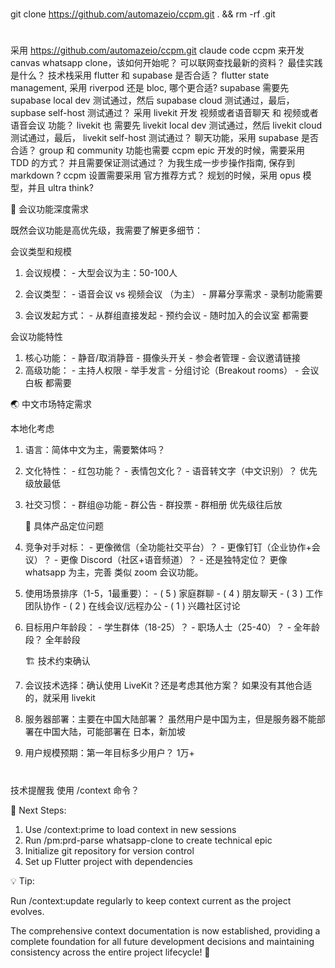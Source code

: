 #
git clone https://github.com/automazeio/ccpm.git . && rm -rf .git

#
采用 https://github.com/automazeio/ccpm.git claude code ccpm 来开发 canvas whatsapp clone，该如何开始呢？
可以联网查找最新的资料？
最佳实践是什么？
技术栈采用 flutter 和 supabase 是否合适？
flutter state management, 采用 riverpod 还是 bloc, 哪个更合适?
supabase 需要先 supabase local dev 测试通过，然后 supabase cloud 测试通过，最后， supbase self-host 测试通过？ 
采用 livekit 开发 视频或者语音聊天 和 视频或者语音会议 功能？
livekit 也 需要先 livekit local dev 测试通过，然后 livekit cloud 测试通过，最后， livekit self-host 测试通过？ 
聊天功能，采用 supabase 是否合适？
group 和 community 功能也需要
ccpm epic 开发的时候，需要采用 TDD 的方式？
并且需要保证测试通过？
为我生成一步步操作指南, 保存到 markdown ?
ccpm 设置需要采用 官方推荐方式？
规划的时候，采用 opus 模型，并且 ultra think?



🎯 会议功能深度需求

  既然会议功能是高优先级，我需要了解更多细节：

  会议类型和规模

  1. 会议规模：
    - 大型会议为主：50-100人

  2. 会议类型：
    - 语音会议 vs 视频会议 （为主）
    - 屏幕分享需求
    - 录制功能需要
  3. 会议发起方式：
    - 从群组直接发起
    - 预约会议
    - 随时加入的会议室
    都需要

  会议功能特性

  1. 核心功能：
    - 静音/取消静音
    - 摄像头开关
    - 参会者管理
    - 会议邀请链接
  2. 高级功能：
    - 主持人权限
    - 举手发言
    - 分组讨论（Breakout rooms）
    - 会议白板
    都需要


  🌏 中文市场特定需求

  本地化考虑

  1. 语言：简体中文为主，需要繁体吗？
  2. 文化特性：
    - 红包功能？
    - 表情包文化？
    - 语音转文字（中文识别）？
    优先级放最低
  3. 社交习惯：
    - 群组@功能
    - 群公告
    - 群投票
    - 群相册
    优先级往后放


     📱 具体产品定位问题

  1. 竞争对手对标：
    - 更像微信（全功能社交平台）？
    - 更像钉钉（企业协作+会议）？
    - 更像 Discord（社区+语音频道）？
    - 还是独特定位？
    更像 whatsapp 为主，完善 类似 zoom 会议功能。
  2. 使用场景排序（1-5，1最重要）：
    - ( 5 ) 家庭群聊
    - ( 4 ) 朋友聊天
    - ( 3 ) 工作团队协作
    - ( 2 ) 在线会议/远程办公
    - ( 1 ) 兴趣社区讨论
  3. 目标用户年龄段：
    - 学生群体（18-25）？
    - 职场人士（25-40）？
    - 全年龄段？
    全年龄段

      🏗️ 技术约束确认

  1. 会议技术选择：确认使用 LiveKit？还是考虑其他方案？
  如果没有其他合适的，就采用 livekit
  2. 服务器部署：主要在中国大陆部署？
  虽然用户是中国为主，但是服务器不能部署在中国大陆，可能部署在 日本，新加坡
  3. 用户规模预期：第一年目标多少用户？
  1万+


#
技术提醒我 使用 /context 命令？


  🔄 Next Steps:

  1. Use /context:prime to load context in new sessions
  2. Run /pm:prd-parse whatsapp-clone to create technical epic
  3. Initialize git repository for version control
  4. Set up Flutter project with dependencies

  💡 Tip:

  Run /context:update regularly to keep context current as the
  project evolves.

  The comprehensive context documentation is now established,
  providing a complete foundation for all future development
  decisions and maintaining consistency across the entire project
   lifecycle! 🚀